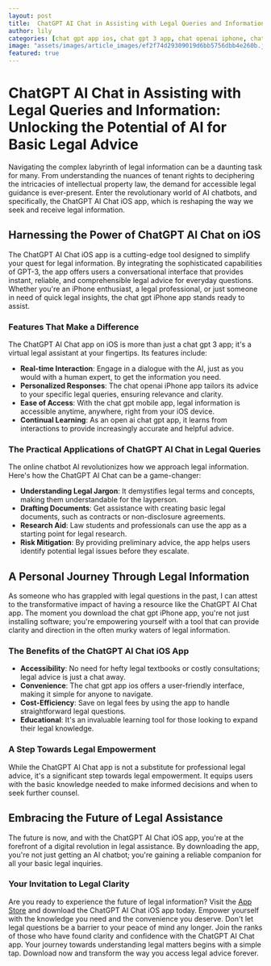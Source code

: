```yaml
---
layout: post
title:  ChatGPT AI Chat in Assisting with Legal Queries and Information
author: lily
categories: [chat gpt app ios, chat gpt 3 app, chat openai iphone, chat gpt iphone app, chat gpt mobile app, open ai chat gpt app, online chatbot ai]
image: "assets/images/article_images/ef2f74d29309019d6bb5756dbb4e260b.jpg"
featured: true
---
```


# ChatGPT AI Chat in Assisting with Legal Queries and Information: Unlocking the Potential of AI for Basic Legal Advice

Navigating the complex labyrinth of legal information can be a daunting task for many. From understanding the nuances of tenant rights to deciphering the intricacies of intellectual property law, the demand for accessible legal guidance is ever-present. Enter the revolutionary world of AI chatbots, and specifically, the ChatGPT AI Chat iOS app, which is reshaping the way we seek and receive legal information.

## Harnessing the Power of ChatGPT AI Chat on iOS

The ChatGPT AI Chat iOS app is a cutting-edge tool designed to simplify your quest for legal information. By integrating the sophisticated capabilities of GPT-3, the app offers users a conversational interface that provides instant, reliable, and comprehensible legal advice for everyday questions. Whether you're an iPhone enthusiast, a legal professional, or just someone in need of quick legal insights, the chat gpt iPhone app stands ready to assist.

### Features That Make a Difference

The ChatGPT AI Chat app on iOS is more than just a chat gpt 3 app; it's a virtual legal assistant at your fingertips. Its features include:

- **Real-time Interaction**: Engage in a dialogue with the AI, just as you would with a human expert, to get the information you need.
- **Personalized Responses**: The chat openai iPhone app tailors its advice to your specific legal queries, ensuring relevance and clarity.
- **Ease of Access**: With the chat gpt mobile app, legal information is accessible anytime, anywhere, right from your iOS device.
- **Continual Learning**: As an open ai chat gpt app, it learns from interactions to provide increasingly accurate and helpful advice.

### The Practical Applications of ChatGPT AI Chat in Legal Queries

The online chatbot AI revolutionizes how we approach legal information. Here's how the ChatGPT AI Chat can be a game-changer:

- **Understanding Legal Jargon**: It demystifies legal terms and concepts, making them understandable for the layperson.
- **Drafting Documents**: Get assistance with creating basic legal documents, such as contracts or non-disclosure agreements.
- **Research Aid**: Law students and professionals can use the app as a starting point for legal research.
- **Risk Mitigation**: By providing preliminary advice, the app helps users identify potential legal issues before they escalate.

## A Personal Journey Through Legal Information

As someone who has grappled with legal questions in the past, I can attest to the transformative impact of having a resource like the ChatGPT AI Chat app. The moment you download the chat gpt iPhone app, you're not just installing software; you're empowering yourself with a tool that can provide clarity and direction in the often murky waters of legal information.

### The Benefits of the ChatGPT AI Chat iOS App

- **Accessibility**: No need for hefty legal textbooks or costly consultations; legal advice is just a chat away.
- **Convenience**: The chat gpt app ios offers a user-friendly interface, making it simple for anyone to navigate.
- **Cost-Efficiency**: Save on legal fees by using the app to handle straightforward legal questions.
- **Educational**: It's an invaluable learning tool for those looking to expand their legal knowledge.

### A Step Towards Legal Empowerment

While the ChatGPT AI Chat app is not a substitute for professional legal advice, it's a significant step towards legal empowerment. It equips users with the basic knowledge needed to make informed decisions and when to seek further counsel.

## Embracing the Future of Legal Assistance

The future is now, and with the ChatGPT AI Chat iOS app, you're at the forefront of a digital revolution in legal assistance. By downloading the app, you're not just getting an AI chatbot; you're gaining a reliable companion for all your basic legal inquiries.

### Your Invitation to Legal Clarity

Are you ready to experience the future of legal information? Visit the [App Store](https://apps.apple.com/us/app/ai-ask-chat-with-ai-bots/id6472484891) and download the ChatGPT AI Chat iOS app today. Empower yourself with the knowledge you need and the convenience you deserve. Don't let legal questions be a barrier to your peace of mind any longer. Join the ranks of those who have found clarity and confidence with the ChatGPT AI Chat app. Your journey towards understanding legal matters begins with a simple tap. Download now and transform the way you access legal advice forever.